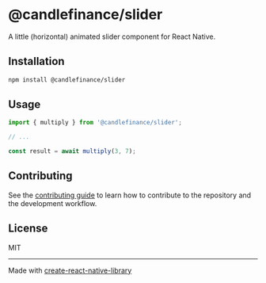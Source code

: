# @candlefinance/slider

A little (horizontal) animated slider component for React Native.

## Installation

```sh
npm install @candlefinance/slider
```

## Usage

```js
import { multiply } from '@candlefinance/slider';

// ...

const result = await multiply(3, 7);
```

## Contributing

See the [contributing guide](CONTRIBUTING.md) to learn how to contribute to the repository and the development workflow.

## License

MIT

---

Made with [create-react-native-library](https://github.com/callstack/react-native-builder-bob)
